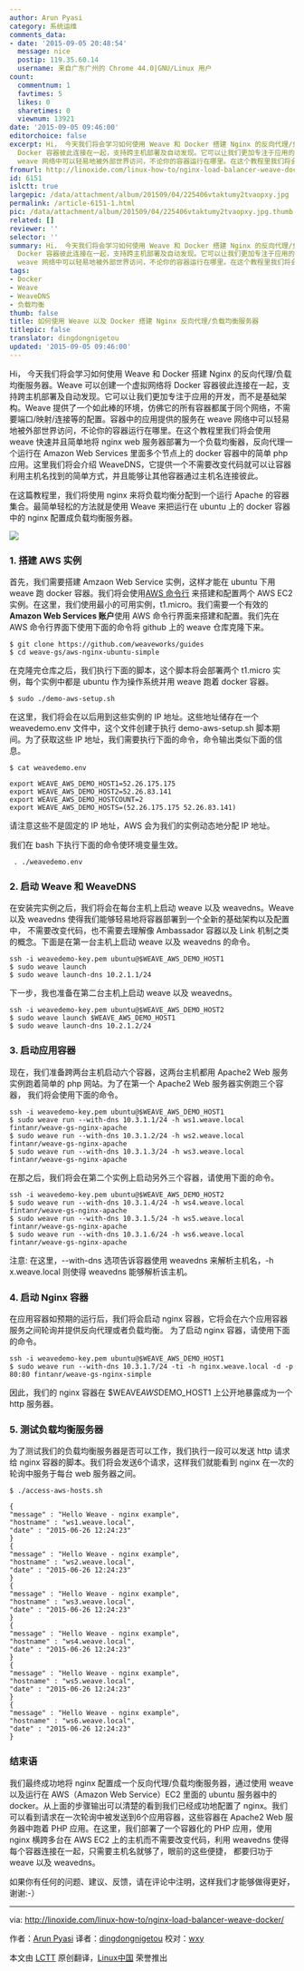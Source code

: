 ```yaml
---
author: Arun Pyasi
category: 系统运维
comments_data:
- date: '2015-09-05 20:48:54'
  message: nice
  postip: 119.35.60.14
  username: 来自广东广州的 Chrome 44.0|GNU/Linux 用户
count:
  commentnum: 1
  favtimes: 5
  likes: 0
  sharetimes: 0
  viewnum: 13921
date: '2015-09-05 09:46:00'
editorchoice: false
excerpt: Hi， 今天我们将会学习如何使用 Weave 和 Docker 搭建 Nginx 的反向代理/负载均衡服务器。Weave 可以创建一个虚拟网络将
  Docker 容器彼此连接在一起，支持跨主机部署及自动发现。它可以让我们更加专注于应用的开发，而不是基础架构。Weave 提供了一个如此棒的环境，仿佛它的所有容器都属于同个网络，不需要端口/映射/连接等的配置。容器中的应用提供的服务在
  weave 网络中可以轻易地被外部世界访问，不论你的容器运行在哪里。在这个教程里我们将会使用 weave 快速并且简单地将 nginx web 服务器部署为一个负载均衡器，反向代理一个运行在
fromurl: http://linoxide.com/linux-how-to/nginx-load-balancer-weave-docker/
id: 6151
islctt: true
largepic: /data/attachment/album/201509/04/225406vtaktumy2tvaopxy.jpg
permalink: /article-6151-1.html
pic: /data/attachment/album/201509/04/225406vtaktumy2tvaopxy.jpg.thumb.jpg
related: []
reviewer: ''
selector: ''
summary: Hi， 今天我们将会学习如何使用 Weave 和 Docker 搭建 Nginx 的反向代理/负载均衡服务器。Weave 可以创建一个虚拟网络将
  Docker 容器彼此连接在一起，支持跨主机部署及自动发现。它可以让我们更加专注于应用的开发，而不是基础架构。Weave 提供了一个如此棒的环境，仿佛它的所有容器都属于同个网络，不需要端口/映射/连接等的配置。容器中的应用提供的服务在
  weave 网络中可以轻易地被外部世界访问，不论你的容器运行在哪里。在这个教程里我们将会使用 weave 快速并且简单地将 nginx web 服务器部署为一个负载均衡器，反向代理一个运行在
tags:
- Docker
- Weave
- WeaveDNS
- 负载均衡
thumb: false
title: 如何使用 Weave 以及 Docker 搭建 Nginx 反向代理/负载均衡服务器
titlepic: false
translator: dingdongnigetou
updated: '2015-09-05 09:46:00'
---
```


Hi， 今天我们将会学习如何使用 Weave 和 Docker 搭建 Nginx 的反向代理/负载均衡服务器。Weave 可以创建一个虚拟网络将 Docker 容器彼此连接在一起，支持跨主机部署及自动发现。它可以让我们更加专注于应用的开发，而不是基础架构。Weave 提供了一个如此棒的环境，仿佛它的所有容器都属于同个网络，不需要端口/映射/连接等的配置。容器中的应用提供的服务在 weave 网络中可以轻易地被外部世界访问，不论你的容器运行在哪里。在这个教程里我们将会使用 weave 快速并且简单地将 nginx web 服务器部署为一个负载均衡器，反向代理一个运行在 Amazon Web Services 里面多个节点上的 docker 容器中的简单 php 应用。这里我们将会介绍 WeaveDNS，它提供一个不需要改变代码就可以让容器利用主机名找到的简单方式，并且能够让其他容器通过主机名连接彼此。


在这篇教程里，我们将使用 nginx 来将负载均衡分配到一个运行 Apache 的容器集合。最简单轻松的方法就是使用 Weave 来把运行在 ubuntu 上的 docker 容器中的 nginx 配置成负载均衡服务器。


![](/data/attachment/album/201509/04/225406vtaktumy2tvaopxy.jpg)


### 1. 搭建 AWS 实例


首先，我们需要搭建 Amzaon Web Service 实例，这样才能在 ubuntu 下用 weave 跑 docker 容器。我们将会使用[AWS 命令行](http://console.aws.amazon.com/) 来搭建和配置两个 AWS EC2 实例。在这里，我们使用最小的可用实例，t1.micro。我们需要一个有效的**Amazon Web Services 账户**使用 AWS 命令行界面来搭建和配置。我们先在 AWS 命令行界面下使用下面的命令将 github 上的 weave 仓库克隆下来。



```
$ git clone https://github.com/weaveworks/guides
$ cd weave-gs/aws-nginx-ubuntu-simple

```

在克隆完仓库之后，我们执行下面的脚本，这个脚本将会部署两个 t1.micro 实例，每个实例中都是 ubuntu 作为操作系统并用 weave 跑着 docker 容器。



```
$ sudo ./demo-aws-setup.sh

```

在这里，我们将会在以后用到这些实例的 IP 地址。这些地址储存在一个 weavedemo.env 文件中，这个文件创建于执行 demo-aws-setup.sh 脚本期间。为了获取这些 IP 地址，我们需要执行下面的命令，命令输出类似下面的信息。



```
$ cat weavedemo.env

export WEAVE_AWS_DEMO_HOST1=52.26.175.175
export WEAVE_AWS_DEMO_HOST2=52.26.83.141
export WEAVE_AWS_DEMO_HOSTCOUNT=2
export WEAVE_AWS_DEMO_HOSTS=(52.26.175.175 52.26.83.141)

```

请注意这些不是固定的 IP 地址，AWS 会为我们的实例动态地分配 IP 地址。


我们在 bash 下执行下面的命令使环境变量生效。



```
 . ./weavedemo.env

```

### 2. 启动 Weave 和 WeaveDNS


在安装完实例之后，我们将会在每台主机上启动 weave 以及 weavedns。Weave 以及 weavedns 使得我们能够轻易地将容器部署到一个全新的基础架构以及配置中， 不需要改变代码，也不需要去理解像 Ambassador 容器以及 Link 机制之类的概念。下面是在第一台主机上启动 weave 以及 weavedns 的命令。



```
ssh -i weavedemo-key.pem ubuntu@$WEAVE_AWS_DEMO_HOST1
$ sudo weave launch
$ sudo weave launch-dns 10.2.1.1/24

```

下一步，我也准备在第二台主机上启动 weave 以及 weavedns。



```
ssh -i weavedemo-key.pem ubuntu@$WEAVE_AWS_DEMO_HOST2
$ sudo weave launch $WEAVE_AWS_DEMO_HOST1
$ sudo weave launch-dns 10.2.1.2/24

```

### 3. 启动应用容器


现在，我们准备跨两台主机启动六个容器，这两台主机都用 Apache2 Web 服务实例跑着简单的 php 网站。为了在第一个 Apache2 Web 服务器实例跑三个容器， 我们将会使用下面的命令。



```
ssh -i weavedemo-key.pem ubuntu@$WEAVE_AWS_DEMO_HOST1
$ sudo weave run --with-dns 10.3.1.1/24 -h ws1.weave.local fintanr/weave-gs-nginx-apache
$ sudo weave run --with-dns 10.3.1.2/24 -h ws2.weave.local fintanr/weave-gs-nginx-apache
$ sudo weave run --with-dns 10.3.1.3/24 -h ws3.weave.local fintanr/weave-gs-nginx-apache

```

在那之后，我们将会在第二个实例上启动另外三个容器，请使用下面的命令。



```
ssh -i weavedemo-key.pem ubuntu@$WEAVE_AWS_DEMO_HOST2
$ sudo weave run --with-dns 10.3.1.4/24 -h ws4.weave.local fintanr/weave-gs-nginx-apache
$ sudo weave run --with-dns 10.3.1.5/24 -h ws5.weave.local fintanr/weave-gs-nginx-apache
$ sudo weave run --with-dns 10.3.1.6/24 -h ws6.weave.local fintanr/weave-gs-nginx-apache

```

注意: 在这里，--with-dns 选项告诉容器使用 weavedns 来解析主机名，-h x.weave.local 则使得 weavedns 能够解析该主机。


### 4. 启动 Nginx 容器


在应用容器如预期的运行后，我们将会启动 nginx 容器，它将会在六个应用容器服务之间轮询并提供反向代理或者负载均衡。 为了启动 nginx 容器，请使用下面的命令。



```
ssh -i weavedemo-key.pem ubuntu@$WEAVE_AWS_DEMO_HOST1
$ sudo weave run --with-dns 10.3.1.7/24 -ti -h nginx.weave.local -d -p 80:80 fintanr/weave-gs-nginx-simple

```

因此，我们的 nginx 容器在 $WEAVE*AWS*DEMO\_HOST1 上公开地暴露成为一个 http 服务器。


### 5. 测试负载均衡服务器


为了测试我们的负载均衡服务器是否可以工作，我们执行一段可以发送 http 请求给 nginx 容器的脚本。我们将会发送6个请求，这样我们就能看到 nginx 在一次的轮询中服务于每台 web 服务器之间。



```
$ ./access-aws-hosts.sh

{
"message" : "Hello Weave - nginx example",
"hostname" : "ws1.weave.local",
"date" : "2015-06-26 12:24:23"
}
{
"message" : "Hello Weave - nginx example",
"hostname" : "ws2.weave.local",
"date" : "2015-06-26 12:24:23"
}
{
"message" : "Hello Weave - nginx example",
"hostname" : "ws3.weave.local",
"date" : "2015-06-26 12:24:23"
}
{
"message" : "Hello Weave - nginx example",
"hostname" : "ws4.weave.local",
"date" : "2015-06-26 12:24:23"
}
{
"message" : "Hello Weave - nginx example",
"hostname" : "ws5.weave.local",
"date" : "2015-06-26 12:24:23"
}
{
"message" : "Hello Weave - nginx example",
"hostname" : "ws6.weave.local",
"date" : "2015-06-26 12:24:23"
}

```

### 结束语


我们最终成功地将 nginx 配置成一个反向代理/负载均衡服务器，通过使用 weave 以及运行在 AWS（Amazon Web Service）EC2 里面的 ubuntu 服务器中的 docker。从上面的步骤输出可以清楚的看到我们已经成功地配置了 nginx。我们可以看到请求在一次轮询中被发送到6个应用容器，这些容器在 Apache2 Web 服务器中跑着 PHP 应用。在这里，我们部署了一个容器化的 PHP 应用，使用 nginx 横跨多台在 AWS EC2 上的主机而不需要改变代码，利用 weavedns 使得每个容器连接在一起，只需要主机名就够了，眼前的这些便捷， 都要归功于 weave 以及 weavedns。


如果你有任何的问题、建议、反馈，请在评论中注明，这样我们才能够做得更好，谢谢:-）




---


via: <http://linoxide.com/linux-how-to/nginx-load-balancer-weave-docker/>


作者：[Arun Pyasi](http://linoxide.com/author/arunp/) 译者：[dingdongnigetou](https://github.com/dingdongnigetou) 校对：[wxy](https://github.com/wxy)


本文由 [LCTT](https://github.com/LCTT/TranslateProject) 原创翻译，[Linux中国](https://linux.cn/) 荣誉推出